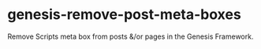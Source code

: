 # genesis-remove-post-meta-boxes
Remove Scripts meta box from posts &amp;/or pages in the Genesis Framework.
